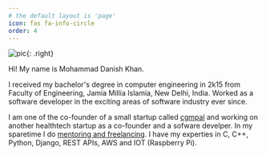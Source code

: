 ```yaml
---
# the default layout is 'page'
icon: fas fa-info-circle
order: 4
---
```



![pic](https://media.licdn.com/dms/image/C5603AQEf2F2xnjuizA/profile-displayphoto-shrink_800_800/0/1619293677610?e=1686787200&v=beta&t=8DodWbvA1dXG7Hfj8ggCk6mw2SNh7T1afaB7U6vBtQc){: .right}

Hi! My name is Mohammad Danish Khan.  

I received my bachelor's degree in computer engineering in 2k15 from Faculty of Engineering, Jamia Millia Islamia, New Delhi, India. Worked as a software developer in the exciting areas of software industry ever since.   

I am one of the co-founder of a small startup called [cgmpal](https://www.cgmpal.com/#/) and working on another healthtech startup as a co-founder and a sofware develper. In my sparetime I do [mentoring and freelancing](https://www.codementor.io/@dankhan). I have my experties in C, C++, Python, Django, REST APIs, AWS and IOT (Raspberry Pi).  
